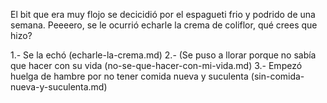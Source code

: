 [//]: # (Diana:)
[//]: # (hablar-con-hugo.md)
[//]: # (brincar-de-gusto.md)
[//]: # (alguno otro de tu preferencia)

El bit que era muy flojo se decicidió por el espagueti frio y podrido de una semana. 
Peeeero, se le ocurrió echarle la crema de coliflor, qué crees que hizo?

1.- Se la echó (echarle-la-crema.md)
2.- (Se puso a llorar porque no sabía que hacer con su vida (no-se-que-hacer-con-mi-vida.md)
3.- Empezó huelga de hambre por no tener comida nueva y suculenta (sin-comida-nueva-y-suculenta.md)
